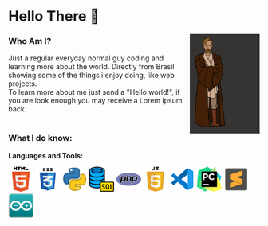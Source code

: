 <h1>Hello There 👋</h1>
<img align="right" alt="GIF" src="https://github.com/felipeghizo/icones/blob/main/obi-wan.gif?raw=true" width="140" height="200" />

<h3>Who Am I?</h3>
Just a regular everyday normal guy coding and learning more about the world. 
Directly from Brasil showing some of the things i enjoy doing, like web projects. 
<br />
To learn more about me just send a "Hello world!", if you are look enough you may receive a Lorem ipsum back.
<br />
<br />
<h3>What I do know:</h3>

**Languages and Tools:**  

<code><img height="50" src="https://github.com/felipeghizo/icones/blob/main/html5-icon-1.png"></code>
<img height="50" src="https://github.com/felipeghizo/icones/blob/main/css3-icon.png">
<img height="50" src="https://github.com/felipeghizo/icones/blob/main/python-icon.png">
<img height="50" src="https://github.com/felipeghizo/icones/blob/main/sql-icon.png">
<img height="50" src="https://github.com/felipeghizo/icones/blob/main/php-icon.png">
<img height="50" src="https://github.com/felipeghizo/icones/blob/main/js-icon.png">
<img height="50" src="https://github.com/felipeghizo/icones/blob/main/vscode-icon.png">
<img height="50" src="https://github.com/felipeghizo/icones/blob/main/pycharm-icon.png">
<img height="50" src="https://github.com/felipeghizo/icones/blob/main/sublime-icon.png">
<img height="50" src="https://github.com/felipeghizo/icones/blob/main/arduino-icon.png">

